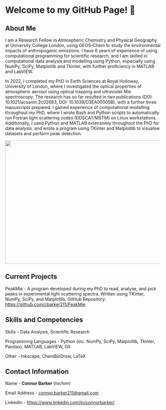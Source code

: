 # Welcome to my GitHub Page! 👋

## About Me

I am a Research Fellow in Atmospheric Chemistry and Physical Geography at University College London, using GEOS-Chem to study the environmental impacts of anthropogenic emissions. I have 6 years of experience of using computational programming for scientific research, and I am skilled in computational data analysis and modelling using Python, especially using NumPy, SciPy, Matplotlib and Tkinter, with further proficiency in MATLAB and LabVIEW.

In 2022, I completed my PhD in Earth Sciences at Royal Holloway, University of London, where I investigated the optical properties of atmospheric aerosol using optical trapping and ultraviolet Mie spectroscopy. The research has so far resulted in two publications (DOI: 10.1021/acsanm.2c02683, DOI: 10.1039/D3EA00005B), with a further three manuscripts prepared. I gained experience of computational modelling throughout my PhD, where I wrote Bash and Python scripts to automatically run Fortran light scattering codes (DDSCAT/MSTM) on Linux workstations. Additionally, I used Python and MATLAB extensively throughout the PhD for data analysis, and wrote a program using TKinter and Matplotlib to visualise datasets and perform peak detection.

<img src="https://user-images.githubusercontent.com/51411120/221410432-29e5b4ed-fe5c-445d-885c-c00d585c720a.png" width="520" height="400">

## Current Projects

PeakMie - A program developed during my PhD to read, analyse, and pick peaks in experimental light scattering spectra. Written using TKinter, NumPy, SciPy, and Matplotlib. GitHub Repository: https://github.com/cbarker211/PeakMie

## Skills and Competencies

Skills - Data Analysis, Scientific Research

Programming Languages - Python (inc. NumPy, SciPy, Matplotlib, Tkinter, Pandas), MATLAB, LabVIEW, Git

Other - Inkscape, ChemBioDraw, LaTeX

## Contact Information

Name - **Connor Barker** (*he/him*)

Email Address - connor.barker211@gmail.com

LinkedIn - https://www.linkedin.com/in/connorbarker/

